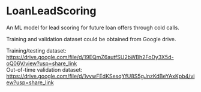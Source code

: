 # LoanLeadScoring
An ML model for lead scoring for future loan offers through cold calls.

Training and validation dataset could be obtained from Google drive.

Training/testing dataset: https://drive.google.com/file/d/19EQmZ6autfSU2bWBh2FoDy3X5d-oQ06V/view?usp=share_link <br>
Out-of-time validation dataset: https://drive.google.com/file/d/1vvwFEdKSesqYfU8S5gJnzKdBeYAxKpb4/view?usp=share_link
